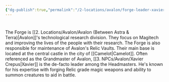 ```yaml
---
{"dg-publish":true,"permalink":"/2-locations/avalon/forge-leader-xavier-crepus/"}
---
```


# 
The Forge is [[2. Locations/Avalon/Avalon (Between Astra & Terra)\|Avalon]]'s technological research division. They focus on Magitech and improving the lives of the people with their research. The Forge is also responsible for maintenance of Avalon's Relic Vaults. Their main base is located at the central castle in the city of [[Camelot\|Camelot]]. Often referenced as the Grandmaster of Avalon, [[3. NPCs/Avalon/Xavier Crepus\|Xavier]] is the de-facto leader among the Headmasters. He's known for his expertise with forging Relic grade magic weapons and ability to summon creatures to aid in battle.